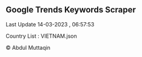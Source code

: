 

## Google Trends Keywords Scraper 
 
Last Update 14-03-2023 , 06:57:53

Country List :
VIETNAM.json



© Abdul Muttaqin 
